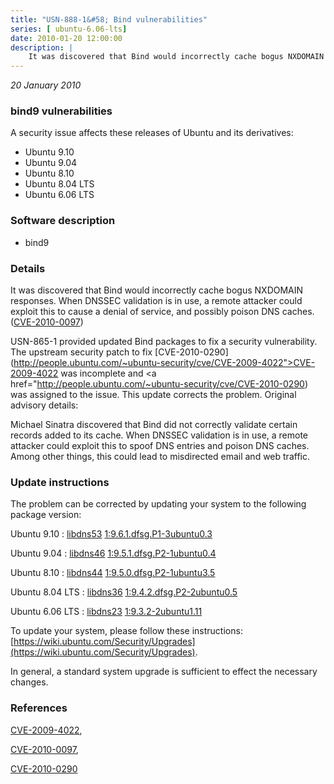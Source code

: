 ```yaml
---
title: "USN-888-1&#58; Bind vulnerabilities"
series: [ ubuntu-6.06-lts]
date: 2010-01-20 12:00:00
description: |
    It was discovered that Bind would incorrectly cache bogus NXDOMAIN responses. When DNSSEC validation is in use, a remote attacker could exploit this to cause a denial of service, and possibly poison DNS caches. ([CVE-2010-0097](http://people.ubuntu.com/~ubuntu-security/cve/CVE-2010-0097))
--- 
```

 
 

*20 January 2010*

### bind9 vulnerabilities

A security issue affects these releases of Ubuntu and its derivatives:

* Ubuntu 9.10
* Ubuntu 9.04
* Ubuntu 8.10
* Ubuntu 8.04 LTS
* Ubuntu 6.06 LTS

### Software description

* bind9 

### Details

It was discovered that Bind would incorrectly cache bogus NXDOMAIN responses. When DNSSEC validation is in use, a remote attacker could exploit this to cause a denial of service, and possibly poison DNS caches. ([CVE-2010-0097](http://people.ubuntu.com/~ubuntu-security/cve/CVE-2010-0097))

USN-865-1 provided updated Bind packages to fix a security vulnerability. The upstream security patch to fix [CVE-2010-0290](http://people.ubuntu.com/~ubuntu-security/cve/CVE-2009-4022">CVE-2009-4022</a> was incomplete and <a href="http://people.ubuntu.com/~ubuntu-security/cve/CVE-2010-0290) was assigned to the issue. This update corrects the problem. Original advisory details:

 Michael Sinatra discovered that Bind did not correctly validate certain records added to its cache. When DNSSEC validation is in use, a remote attacker could exploit this to spoof DNS entries and poison DNS caches. Among other things, this could lead to misdirected email and web traffic. 

### Update instructions

The problem can be corrected by updating your system to the following package version:

Ubuntu 9.10
 : [libdns53](https://launchpad.net/ubuntu/+source/bind9) <span> [1:9.6.1.dfsg.P1-3ubuntu0.3](https://launchpad.net/ubuntu/+source/bind9/1:9.6.1.dfsg.P1-3ubuntu0.3) </span> 

Ubuntu 9.04
 : [libdns46](https://launchpad.net/ubuntu/+source/bind9) <span> [1:9.5.1.dfsg.P2-1ubuntu0.4](https://launchpad.net/ubuntu/+source/bind9/1:9.5.1.dfsg.P2-1ubuntu0.4) </span> 

Ubuntu 8.10
 : [libdns44](https://launchpad.net/ubuntu/+source/bind9) <span> [1:9.5.0.dfsg.P2-1ubuntu3.5](https://launchpad.net/ubuntu/+source/bind9/1:9.5.0.dfsg.P2-1ubuntu3.5) </span> 

Ubuntu 8.04 LTS
 : [libdns36](https://launchpad.net/ubuntu/+source/bind9) <span> [1:9.4.2.dfsg.P2-2ubuntu0.5](https://launchpad.net/ubuntu/+source/bind9/1:9.4.2.dfsg.P2-2ubuntu0.5) </span> 

Ubuntu 6.06 LTS
 : [libdns23](https://launchpad.net/ubuntu/+source/bind9) <span> [1:9.3.2-2ubuntu1.11](https://launchpad.net/ubuntu/+source/bind9/1:9.3.2-2ubuntu1.11) </span> 

To update your system, please follow these instructions: [https://wiki.ubuntu.com/Security/Upgrades](https://wiki.ubuntu.com/Security/Upgrades).

In general, a standard system upgrade is sufficient to effect the necessary changes. 

### References

 
 [CVE-2009-4022](http://people.ubuntu.com/~ubuntu-security/cve/CVE-2009-4022), 

 [CVE-2010-0097](http://people.ubuntu.com/~ubuntu-security/cve/CVE-2010-0097), 

 [CVE-2010-0290](http://people.ubuntu.com/~ubuntu-security/cve/CVE-2010-0290)
 

